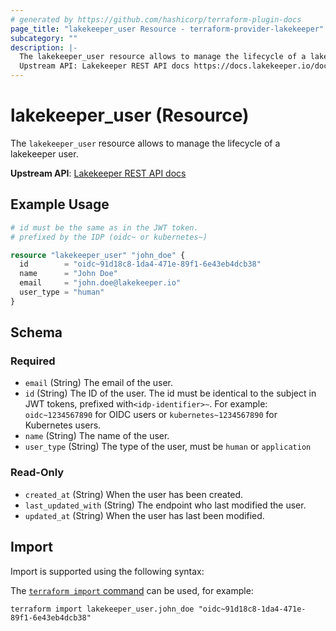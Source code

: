 ```yaml
---
# generated by https://github.com/hashicorp/terraform-plugin-docs
page_title: "lakekeeper_user Resource - terraform-provider-lakekeeper"
subcategory: ""
description: |-
  The lakekeeper_user resource allows to manage the lifecycle of a lakekeeper user.
  Upstream API: Lakekeeper REST API docs https://docs.lakekeeper.io/docs/nightly/api/management/#tag/user/operation/get_user
---
```


# lakekeeper_user (Resource)

The `lakekeeper_user` resource allows to manage the lifecycle of a lakekeeper user.

**Upstream API**: [Lakekeeper REST API docs](https://docs.lakekeeper.io/docs/nightly/api/management/#tag/user/operation/get_user)

## Example Usage

```terraform
# id must be the same as in the JWT token.
# prefixed by the IDP (oidc~ or kubernetes~)

resource "lakekeeper_user" "john_doe" {
  id        = "oidc~91d18c8-1da4-471e-89f1-6e43eb4dcb38"
  name      = "John Doe"
  email     = "john.doe@lakekeeper.io"
  user_type = "human"
}
```

<!-- schema generated by tfplugindocs -->
## Schema

### Required

- `email` (String) The email of the user.
- `id` (String) The ID of the user. The id must be identical to the subject in JWT tokens, prefixed with`<idp-identifier>~`. For example: `oidc~1234567890` for OIDC users or `kubernetes~1234567890` for Kubernetes users.
- `name` (String) The name of the user.
- `user_type` (String) The type of the user, must be `human` or `application`

### Read-Only

- `created_at` (String) When the user has been created.
- `last_updated_with` (String) The endpoint who last modified the user.
- `updated_at` (String) When the user has last been modified.

## Import

Import is supported using the following syntax:

The [`terraform import` command](https://developer.hashicorp.com/terraform/cli/commands/import) can be used, for example:

```shell
terraform import lakekeeper_user.john_doe "oidc~91d18c8-1da4-471e-89f1-6e43eb4dcb38"
```
